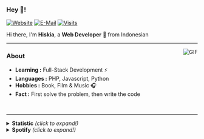 ### Hey 👋!
[![Website](https://img.shields.io/badge/website-dev-2a8?style=flat-square&logo=safari&logoColor=white)](https://hiskia.dev)
[![E-Mail](https://img.shields.io/badge/email-reveal-369?style=flat-square&logo=gmail&logoColor=white)](https://mailhide.io/e/DJ1r1)
[![Visits](https://gpvc.arturio.dev/hiskiapp)](https://github.com/hiskiapp)

Hi there, I'm **Hiskia**, a **Web Developer** 🚀 from Indonesian

---------------------------------------------------------------------------------------------------------------------------------------------------------------------------------
<img align="right" alt="GIF" src="https://gist.githubusercontent.com/hiskiapp/5d907e1e546189b2d22aa228be4b61d0/raw/89bda6f411a45750b5e5c5d063fe75c1fe4c4a7f/5d907e1e546189b2d22aa228be4b61d0.gif" />


### About

-  **Learning :** Full-Stack Development :zap:
-  **Languages :** PHP, Javascript, Python
-  **Hobbies :** Book, Film & Music :headphones:
-  **Fact :** First solve the problem, then write the code
<br>

---------------------------------------------------------------------------------------------------------------------------------------------------------------------------------
<details>
  <summary><b>Statistic</b> <i>(click to expand!)</i></summary>

[![Hiskia's github stats](https://github-readme-stats.vercel.app/api?username=hiskiapp&hide=contribs,prs)](https://github.com/hiskiapp)
[![Top Langs](https://github-readme-stats.vercel.app/api/top-langs/?username=hiskiapp&layout=compact&hide=html,css)](https://github.com/hiskiapp)

</details>

<details>
  <summary><b>Spotify</b> <i>(click to expand!)</i></summary>

[![Spotify](https://spotify-now-playing-virid.vercel.app/api/spotify)](https://open.spotify.com/user/44h8hwkhfxp60in23sisw1y7r)

</details>

